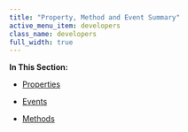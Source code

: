 ```yaml
---
title: "Property, Method and Event Summary"
active_menu_item: developers
class_name: developers
full_width: true
---
```



**In This Section:**

 - [Properties](properties3)

 - [Events](events2)

 - [Methods](methods2)

